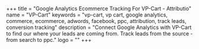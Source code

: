 +++
title = "Google Analytics Ecommerce Tracking For VP-Cart - Attributio"
name = "VP-Cart"
keywords = "vp-cart, vp cart, google analytics, commerce, ecommerce, adwords, facebook, ppc, attribution, track leads, conversion tracking"
description = "Connect Google Analytics with VP-Cart to find our where your leads are coming from. Track leads from the source - from search to ppc."
logo = ""
+++
